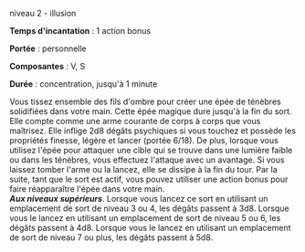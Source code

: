 niveau 2 - illusion

**Temps d'incantation** : 1 action bonus

**Portée** : personnelle

**Composantes** : V, S

**Durée** : concentration, jusqu'à 1 minute

Vous tissez ensemble des fils d'ombre pour créer une épée de ténèbres solidifiées dans votre main. Cette épée magique dure jusqu'à la fin du sort. Elle compte comme une arme courante de corps à corps que vous maîtrisez. Elle inflige 2d8 dégâts psychiques si vous touchez et possède les propriétés finesse, légère et lancer (portée 6/18). De plus, lorsque vous utilisez l'épée pour attaquer une cible qui se trouve dans une lumière faible ou dans les ténèbres, vous effectuez l'attaque avec un avantage. Si vous laissez tomber l'arme ou la lancez, elle se dissipe à la fin du tour. Par la suite, tant que le sort est actif, vous pouvez utiliser une action bonus pour faire réapparaître l'épée dans votre main.  
**_Aux niveaux supérieurs_**. Lorsque vous lancez ce sort en utilisant un emplacement de sort de niveau 3 ou 4, les dégâts passent à 3d8. Lorsque vous le lancez en utilisant un emplacement de sort de niveau 5 ou 6, les dégâts passent à 4d8. Lorsque vous le lancez en utilisant un emplacement de sort de niveau 7 ou plus, les dégâts passent à 5d8.